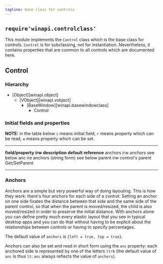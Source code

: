 ```yaml
---
tagline: base class for controls
---
```


## `require'winapi.controlclass'`

This module implements the `Control` class which is the base class for
controls. `Control` is for subclassing, not for instantiation.
Nevertheless, it contains properties that are common to all controls
which are documented here.

## Control

### Hierarchy

* [Object][winapi.object]
	* [VObject][winapi.vobject]
		* [BaseWindow][winapi.basewindowclass]
			* Control

### Initial fields and properties

<div class=small>

__NOTE:__ in the table below `i` means initial field, `r` means property
which can be read, `w` means property which can be set.

----------------------- -------- ----------------------------------------- -------------- ---------------------
__field/property__		__irw__	__description__									__default__		__reference__
anchors						irw		anchors												see below
anc							ire		anchors (string form)							see below
parent						irw		control's parent														Get/SetParent
----------------------- -------- ----------------------------------------- -------------- ---------------------
</div>

### Anchors

Anchors are a simple but very powerful way of doing layouting.
This is how they work: there's four anchors for each side of a control.
Setting an anchor on one side fixates the distance between that side
and the same side of the parent control, so that when the parent is
moved/resized, the child is also moved/resized in order to preserve
the initial distance. With anchors alone you can define pretty much
every elastic layout that you see in typical desktop apps and you can
do that without having to be explicit about the relationships
between controls or having to specify percentages.

The default value of `anchors` is `{left = true, top = true}`.

Anchors can also be set and read in short form using the `anc` property:
each anchored side is represented by one of the letters `ltrb`
(the default value of `anc` is thus `lt`: `anc` always reflects
the value of `anchors`).
